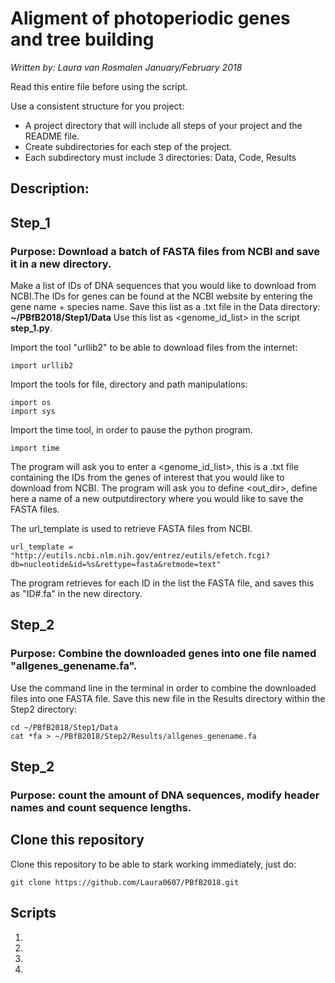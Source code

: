 # Aligment of photoperiodic genes and tree building 

*Written by: Laura van Rosmalen*
*January/February 2018*

Read this entire file before using the script.

Use a consistent structure for you project:
* A project directory that will include all steps of your project and the README file.
* Create subdirectories for each step of the project.
* Each subdirectory must include 3 directories: Data, Code, Results 

## Description:

## Step_1
### Purpose: Download a batch of FASTA files from NCBI and save it in a new directory.

Make a list of IDs of DNA sequences that you would like to download from NCBI.The IDs for genes can be found at the NCBI website by entering the gene name + species name. 
Save this list as a .txt file in the Data directory: **~/PBfB2018/Step1/Data**
Use this list as <genome_id_list> in the script **step_1.py**.

Import the tool "urllib2" to be able to download files from the internet:
```
import urllib2
```

Import the tools for file, directory and path manipulations:
```
import os
import sys
```

Import the time tool, in order to pause the python program.
```
import time
```

The program will ask you to enter a <genome_id_list>, this is a .txt file containing the IDs from the genes of interest that you would like to download from NCBI.
The program will ask you to define <out_dir>, define here a name of a new outputdirectory where you would like to save the FASTA files.

The url_template is used to retrieve FASTA files from NCBI.
```
url_template = "http://eutils.ncbi.nlm.nih.gov/entrez/eutils/efetch.fcgi?db=nucleotide&id=%s&rettype=fasta&retmode=text"
```

The program retrieves for each ID in the list the FASTA file, and saves this as "ID#.fa" in the new directory. 


## Step_2
### Purpose: Combine the downloaded genes into one file named **"allgenes_genename.fa"**.

Use the command line in the terminal in order to combine the downloaded files into one FASTA file.
Save this new file in the Results directory within the Step2 directory:
```
cd ~/PBfB2018/Step1/Data
cat *fa > ~/PBfB2018/Step2/Results/allgenes_genename.fa
```

## Step_2
### Purpose: count the amount of DNA sequences, modify header names and count sequence lengths.










## Clone this repository
Clone this repository to be able to stark working immediately, just do:

```
git clone https://github.com/Laura0607/PBfB2018.git
```

## Scripts

1.
2.
3.
4.





